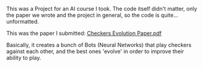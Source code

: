 This was a Project for an AI course I took. The code itself didn't matter, only the paper we wrote and the project in general, so the code is quite... unformatted.

This was the paper I submitted: [Checkers Evolution Paper.pdf](https://github.com/matt-wats/Evolution-Checkers-6x6/files/10078011/Checkers.Evolution.Paper.pdf)

Basically, it creates a bunch of Bots (Neural Networks) that play checkers against each other, and the best ones 'evolve' in order to improve their ability to play.

